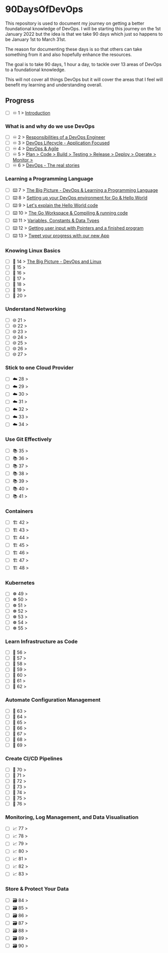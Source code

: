 # 90DaysOfDevOps

This repository is used to document my journey on getting a better foundational knowledge of DevOps. I will be starting this journey on the 1st January 2022 but the idea is that we take 90 days which just so happens to be January 1st to March 31st. 

The reason for documenting these days is so that others can take something from it and also hopefully enhance the resources. 

The goal is to take 90 days, 1 hour a day, to tackle over 13 areas of DevOps to a foundational knowledge. 

This will not cover all things DevOps but it will cover the areas that I feel will benefit my learning and understanding overall. 

## Progress 

- [ ] ♾️ 1 > [Introduction](Days/day01.md)

### What is and why do we use DevOps

- [ ] ♾️ 2 > [Responsibilities of a DevOps Engineer](Days/day02.md)
- [ ] ♾️ 3 > [DevOps Lifecycle - Application Focused](Days/day03.md)
- [ ] ♾️ 4 > [DevOps & Agile](Days/day04.md)
- [ ] ♾️ 5 > [Plan > Code > Build > Testing > Release > Deploy > Operate > Monitor >](Days/day05.md)
- [ ] ♾️ 6 > [DevOps - The real stories](Days/day06.md)

### Learning a Programming Language

- [ ] ⌨️ 7 > [The Big Picture - DevOps & Learning a Programming Language](Days/day07.md)
- [ ] ⌨️ 8 > [Setting up your DevOps environment for Go & Hello World](Days/day08.md)
- [ ] ⌨️ 9 > [Let's explain the Hello World code](Days/day09.md)
- [ ] ⌨️ 10 > [The Go Workspace & Compiling & running code](Days/day10.md)
- [ ] ⌨️ 11 > [Variables, Constants & Data Types](Days/day11.md)
- [ ] ⌨️ 12 > [Getting user input with Pointers and a finished program](Days/day12.md)
- [ ] ⌨️ 13 > [Tweet your progress with our new App](Days/day13.md)

### Knowing Linux Basics

- [ ] 🐧 14 > [The Big Picture - DevOps and Linux](Days/day14.md)
- [ ] 🐧 15 > [](Days/day15.md)
- [ ] 🐧 16 > [](Days/day16.md)
- [ ] 🐧 17 > [](Days/day17.md)
- [ ] 🐧 18 > [](Days/day18.md)
- [ ] 🐧 19 > [](Days/day19.md)
- [ ] 🐧 20 > [](Days/day20.md)

### Understand Networking

- [ ] 🌐 21 > [](Days/day21.md)
- [ ] 🌐 22 > [](Days/day22.md)
- [ ] 🌐 23 > [](Days/day23.md)
- [ ] 🌐 24 > [](Days/day24.md)
- [ ] 🌐 25 > [](Days/day25.md)
- [ ] 🌐 26 > [](Days/day26.md)
- [ ] 🌐 27 > [](Days/day27.md)

### Stick to one Cloud Provider

- [ ] ☁️ 28 > [](Days/day28.md)
- [ ] ☁️ 29 > [](Days/day29.md)
- [ ] ☁️ 30 > [](Days/day30.md)
- [ ] ☁️ 31 > [](Days/day31.md)
- [ ] ☁️ 32 > [](Days/day32.md)
- [ ] ☁️ 33 > [](Days/day33.md)
- [ ] ☁️ 34 > [](Days/day34.md)

### Use Git Effectively

- [ ] 📚 35 > [](Days/day35.md)
- [ ] 📚 36 > [](Days/day36.md)
- [ ] 📚 37 > [](Days/day37.md)
- [ ] 📚 38 > [](Days/day38.md)
- [ ] 📚 39 > [](Days/day39.md)
- [ ] 📚 40 > [](Days/day40.md)
- [ ] 📚 41 > [](Days/day41.md)

### Containers 

- [ ] 🏗️ 42 > [](Days/day42.md)
- [ ] 🏗️ 43 > [](Days/day43.md)
- [ ] 🏗️ 44 > [](Days/day44.md)
- [ ] 🏗️ 45 > [](Days/day45.md)
- [ ] 🏗️ 46 > [](Days/day46.md)
- [ ] 🏗️ 47 > [](Days/day47.md)
- [ ] 🏗️ 48 > [](Days/day48.md)

### Kubernetes

- [ ] ☸ 49 > [](Days/day49.md)
- [ ] ☸ 50 > [](Days/day50.md)
- [ ] ☸ 51 > [](Days/day51.md)
- [ ] ☸ 52 > [](Days/day52.md)
- [ ] ☸ 53 > [](Days/day53.md)
- [ ] ☸ 54 > [](Days/day54.md)
- [ ] ☸ 55 > [](Days/day55.md)

### Learn Infrastructure as Code

- [ ] 🤖 56 > [](Days/day56.md)
- [ ] 🤖 57 > [](Days/day57.md)
- [ ] 🤖 58 > [](Days/day58.md)
- [ ] 🤖 59 > [](Days/day59.md)
- [ ] 🤖 60 > [](Days/day60.md)
- [ ] 🤖 61 > [](Days/day61.md)
- [ ] 🤖 62 > [](Days/day62.md)

### Automate Configuration Management

- [ ] 📜 63 > [](Days/day63.md)
- [ ] 📜 64 > [](Days/day64.md)
- [ ] 📜 65 > [](Days/day65.md)
- [ ] 📜 66 > [](Days/day66.md)
- [ ] 📜 67 > [](Days/day67.md)
- [ ] 📜 68 > [](Days/day68.md)
- [ ] 📜 69 > [](Days/day69.md)

### Create CI/CD Pipelines 

- [ ] 🔄 70 > [](Days/day70.md)
- [ ] 🔄 71 > [](Days/day71.md)
- [ ] 🔄 72 > [](Days/day72.md)
- [ ] 🔄 73 > [](Days/day73.md)
- [ ] 🔄 74 > [](Days/day74.md)
- [ ] 🔄 75 > [](Days/day75.md)
- [ ] 🔄 76 > [](Days/day76.md)

### Monitoring, Log Management, and Data Visualisation

- [ ] 📈 77 > [](Days/day77.md)
- [ ] 📈 78 > [](Days/day78.md)
- [ ] 📈 79 > [](Days/day79.md)
- [ ] 📈 80 > [](Days/day80.md)
- [ ] 📈 81 > [](Days/day81.md)
- [ ] 📈 82 > [](Days/day82.md)
- [ ] 📈 83 > [](Days/day83.md)

### Store & Protect Your Data

- [ ] 🗃️ 84 > [](Days/day84.md)
- [ ] 🗃️ 85 > [](Days/day85.md)
- [ ] 🗃️ 86 > [](Days/day86.md)
- [ ] 🗃️ 87 > [](Days/day87.md)
- [ ] 🗃️ 88 > [](Days/day88.md)
- [ ] 🗃️ 89 > [](Days/day89.md)
- [ ] 🗃️ 90 > [](Days/day90.md)
